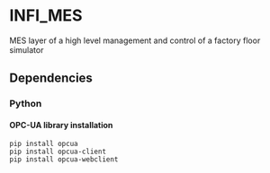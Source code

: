 # INFI_MES
MES layer of a high level management and control of a factory floor simulator

## Dependencies
### Python
#### OPC-UA library installation
```
pip install opcua
pip install opcua-client
pip install opcua-webclient
```
